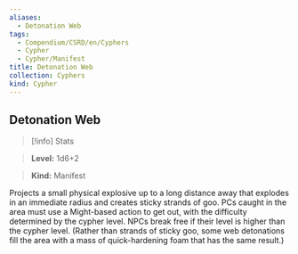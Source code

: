 ```yaml
---
aliases:
  - Detonation Web
tags:
  - Compendium/CSRD/en/Cyphers
  - Cypher
  - Cypher/Manifest
title: Detonation Web
collection: Cyphers
kind: Cypher
---
```

## Detonation Web    
>[!info] Stats    
> **Level:** 1d6+2    
> **Kind:** Manifest  
    
Projects a small physical explosive up to a long distance away that explodes in an immediate radius and creates sticky strands of goo. PCs caught in the area must use a Might-based action to get out, with the difficulty determined by the cypher level. NPCs break free if their level is higher than the cypher level. (Rather than strands of sticky goo, some web detonations fill the area with a mass of quick-hardening foam that has the same result.)
